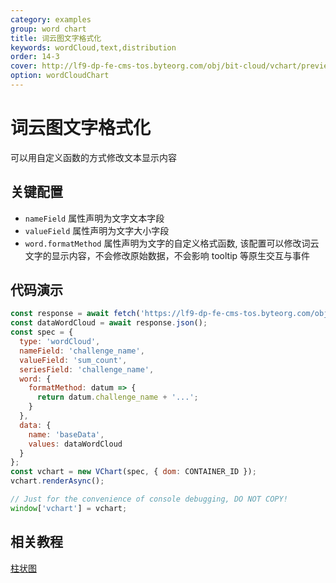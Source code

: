 ```yaml
---
category: examples
group: word chart
title: 词云图文字格式化
keywords: wordCloud,text,distribution
order: 14-3
cover: http://lf9-dp-fe-cms-tos.byteorg.com/obj/bit-cloud/vchart/preview/word-cloud-chart/word-cloud-format.png
option: wordCloudChart
---
```


# 词云图文字格式化

可以用自定义函数的方式修改文本显示内容

## 关键配置

- `nameField` 属性声明为文字文本字段
- `valueField` 属性声明为文字大小字段
- `word.formatMethod` 属性声明为文字的自定义格式函数, 该配置可以修改词云文字的显示内容，不会修改原始数据，不会影响 tooltip 等原生交互与事件

## 代码演示

```javascript livedemo
const response = await fetch('https://lf9-dp-fe-cms-tos.byteorg.com/obj/bit-cloud/data-wordcloud.json');
const dataWordCloud = await response.json();
const spec = {
  type: 'wordCloud',
  nameField: 'challenge_name',
  valueField: 'sum_count',
  seriesField: 'challenge_name',
  word: {
    formatMethod: datum => {
      return datum.challenge_name + '...';
    }
  },
  data: {
    name: 'baseData',
    values: dataWordCloud
  }
};
const vchart = new VChart(spec, { dom: CONTAINER_ID });
vchart.renderAsync();

// Just for the convenience of console debugging, DO NOT COPY!
window['vchart'] = vchart;
```

## 相关教程

[柱状图](link)
